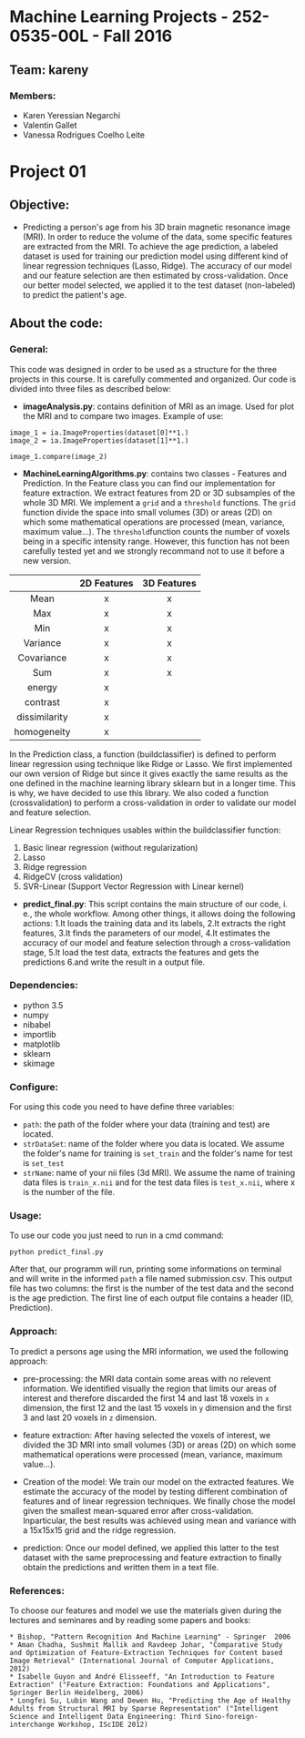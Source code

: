 # Machine Learning Projects - 252-0535-00L - Fall 2016

## Team: kareny
### Members:
* Karen Yeressian Negarchi
* Valentin Gallet
* Vanessa Rodrigues Coelho Leite

Project 01
==========

Objective:
----------
- Predicting a person's age from his 3D brain magnetic resonance image (MRI). In order to reduce the volume of the data, some specific features are extracted from the MRI. To achieve the age prediction, a labeled dataset is used for training our prediction model using different kind of linear regression techniques (Lasso, Ridge). The accuracy of our model and our feature selection are then estimated by cross-validation. Once our better model selected, we applied it to the test dataset (non-labeled) to predict the patient's age.  


About the code:
---------------

### General:
This code was designed in order to be used as a structure for the three projects in this course. It is carefully commented and organized.
Our code is divided into three files as described below:

- **imageAnalysis.py**: contains definition of MRI as an image. Used for plot the MRI and to compare two images.
Example of use:

```
image_1 = ia.ImageProperties(dataset[0]**1.)
image_2 = ia.ImageProperties(dataset[1]**1.)

image_1.compare(image_2)
```

- **MachineLearningAlgorithms.py**: contains two classes - Features and Prediction.
In the Feature class you can find our implementation for feature extraction. We extract features from 2D or 3D subsamples of the whole 3D MRI. We implement a `grid` and a `threshold` functions. The `grid` function divide the space into small volumes (3D) or areas (2D) on which some mathematical operations are processed (mean, variance, maximum value...). The `threshold`function counts the number of voxels being in a specific intensity range. However, this function has not been carefully tested yet and we strongly recommand not to use it before a new version.

|			 | 2D Features | 3D Features |
|:-----:|:-----------:|:-----------:|
| Mean | x| x|
| Max | x| x|
| Min | x| x|
| Variance | x| x|
| Covariance | x| x|
| Sum | x| x|
| energy | x|	|
| contrast | x|	|
| dissimilarity | x|	|
| homogeneity | x|	| |

In the Prediction class, a function (buildclassifier) is defined to perform linear regression using technique like Ridge or Lasso. We first implemented our own version of Ridge but since it gives exactly the same results as the one defined  in the machine learning library sklearn but in a longer time. This is why, we have decided to use this library. We also coded a function (crossvalidation) to perform a cross-validation in order to validate our model and feature selection.

Linear Regression techniques usables within the buildclassifier function:

1. Basic linear regression (without regularization)
2. Lasso
3. Ridge regression
4. RidgeCV (cross validation)
5. SVR-Linear (Support Vector Regression with Linear kernel)


- **predict_final.py**: This script contains the main structure of our code, i. e., the whole workflow. Among other things, it allows doing the following actions:
1.It loads the training data and its labels, 
2.It extracts the right features, 
3.It finds the parameters of our model,
4.It estimates the accuracy of our model and feature selection through a cross-validation stage,
5.It load the test data, extracts the features and gets the predictions 
6.and write the result in a output file.

### Dependencies:
* python 3.5
* numpy
* nibabel
* importlib
* matplotlib
* sklearn
* skimage

### Configure:

For using this code you need to have define three variables:
* `path`: the path of the folder where your data (training and test) are located.
* `strDataSet`: name of the folder where you data is located. We assume the folder's name for training is `set_train` and the folder's name for test is `set_test`
* `strName`: name of your nii files (3d MRI). We assume the name of training data files is `train_x.nii` and for the test data files is `test_x.nii`, where x is the number of the file.

### Usage:
To use our code you just need to run in a cmd command:
```
python predict_final.py
```
After that, our programm will run, printing some informations on terminal and will write in the informed `path` a file named submission.csv. This output file has two columns: the first is the number of the test data and the second is the age prediction. The first line of each output file contains a header (ID, Prediction).

### Approach:
To predict a persons age using the MRI information, we used the following approach:

* pre-processing: the MRI data contain some areas with no relevent information. We identified visually the region that limits our areas of interest and therefore discarded the first 14 and last 18 voxels in `x` dimension, the first 12 and the last 15 voxels in `y` dimension and the first 3 and last 20 voxels in `z` dimension.

* feature extraction: After having selected the voxels of interest, we divided the 3D MRI into small volumes (3D) or areas (2D) on which some mathematical operations were processed (mean, variance, maximum value...).

* Creation of the model: We train our model on the extracted features. We estimate the accuracy of the model by testing different combination of features and of linear regression techniques. We finally chose the model given the smallest mean-squared error after cross-validation. Inparticular, the best results was achieved using mean and variance with a 15x15x15 grid and the ridge regression.

* prediction: Once our model defined, we applied this latter to the test dataset with the same preprocessing and feature extraction to finally obtain the predictions and written them in a text file.

### References:
To choose our features and model we use the materials given during the lectures and seminares and by reading some papers and books:
```
* Bishop, "Pattern Recognition And Machine Learning" - Springer  2006
* Aman Chadha, Sushmit Mallik and Ravdeep Johar, "Comparative Study and Optimization of Feature-Extraction Techniques for Content based Image Retrieval" (International Journal of Computer Applications, 2012)
* Isabelle Guyon and André Elisseeff, "An Introduction to Feature Extraction" ("Feature Extraction: Foundations and Applications", Springer Berlin Heidelberg, 2006)
* Longfei Su, Lubin Wang and Dewen Hu, "Predicting the Age of Healthy Adults from Structural MRI by Sparse Representation" ("Intelligent Science and Intelligent Data Engineering: Third Sino-foreign-interchange Workshop, IScIDE 2012)
```
